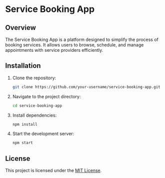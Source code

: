 # Service Booking App

## Overview

The Service Booking App is a platform designed to simplify the process of booking services. It allows users to browse, schedule, and manage appointments with service providers efficiently.

## Installation

1. Clone the repository:
   ```bash
   git clone https://github.com/your-username/service-booking-app.git
   ```
2. Navigate to the project directory:
   ```bash
   cd service-booking-app
   ```
3. Install dependencies:
   ```bash
   npm install
   ```
4. Start the development server:
   ```bash
   npm start
   ```

## License

This project is licensed under the [MIT License](LICENSE).
